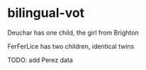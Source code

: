 # bilingual-vot

Deuchar has one child, the girl from Brighton

FerFerLice has two children, identical twins

TODO: add Perez data